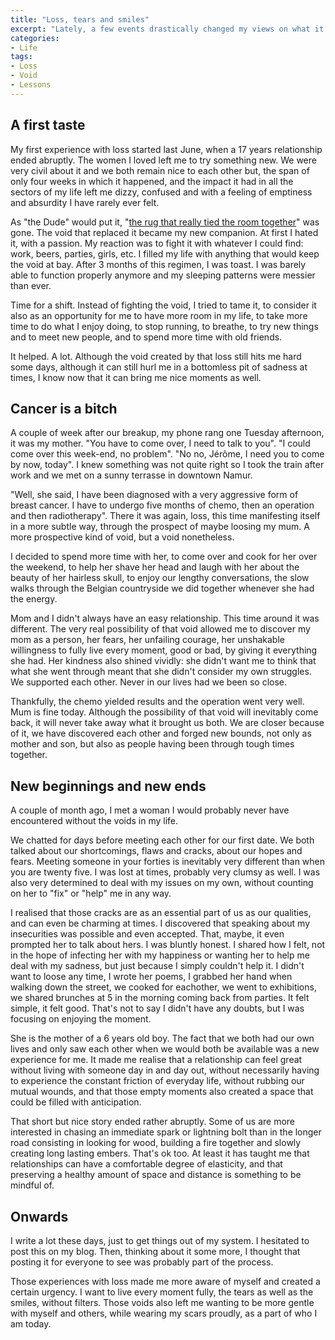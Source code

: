 ```yaml
---
title: "Loss, tears and smiles"
excerpt: "Lately, a few events drastically changed my views on what it means to experience loss. I became aware of the various nuances of negative spaces it created in my life and of my ability to cope with them or not. Between the tears and smiles, a few things emerged that I want my future self to remember."
categories:
- Life
tags:
- Loss
- Void
- Lessons
---
```


## A first taste

My first experience with loss started last June, when a 17 years relationship ended abruptly. The women I loved left me to try something new. We were very civil about it and we both remain nice to each other but, the span of only four weeks in which it happened, and the impact it had in all the sectors of my life left me dizzy, confused and with a feeling of emptiness and absurdity I have rarely ever felt.

As "the Dude" would put it, "[the rug that really tied the room together](https://www.youtube.com/watch?v=4Wu598ENenk)" was gone. The void that replaced it became my new companion. At first I hated it, with a passion. My reaction was to fight it with whatever I could find: work, beers, parties, girls, etc. I filled my life with anything that would keep the void at bay. After 3 months of this regimen, I was toast. I was barely able to function properly anymore and my sleeping patterns were messier than ever.

Time for a shift. Instead of fighting the void, I tried to tame it, to consider it also as an opportunity for me to have more room in my life, to take more time to do what I enjoy doing, to stop running, to breathe, to try new things and to meet new people, and to spend more time with old friends.

It helped. A lot. Although the void created by that loss still hits me hard some days, although it can still hurl me in a bottomless pit of sadness at times, I know now that it can bring me nice moments as well.

## Cancer is a bitch

A couple of week after our breakup, my phone rang one Tuesday afternoon, it was my mother. "You have to come over, I need to talk to you". "I could come over this week-end, no problem". "No no, Jérôme, I need you to come by now, today". I knew something was not quite right so I took the train after work and we met on a sunny terrasse in downtown Namur.

"Well, she said, I have been diagnosed with a very aggressive form of breast cancer. I have to undergo five months of chemo, then an operation and then radiotherapy". There it was again, loss, this time manifesting itself in a more subtle way, through the prospect of maybe loosing my mum. A more prospective kind of void, but a void nonetheless.

I decided to spend more time with her, to come over and cook for her over the weekend, to help her shave her head and laugh with her about the beauty of her hairless skull, to enjoy our lengthy conversations, the slow walks through the Belgian countryside we did together whenever she had the energy.

Mom and I didn't always have an easy relationship. This time around it was different. The very real possibility of that void allowed me to discover my mom as a person, her fears, her unfailing courage, her unshakable willingness to fully live every moment, good or bad, by giving it everything she had. Her kindness also shined vividly: she didn't want me to think that what she went through meant that she didn't consider my own struggles. We supported each other. Never in our lives had we been so close.

Thankfully, the chemo yielded results and the operation went very well. Mum is fine today. Although the possibility of that void will inevitably come back, it will never take away what it brought us both. We are closer because of it, we have discovered each other and forged new bounds, not only as mother and son, but also as people having been through tough times together.

## New beginnings and new ends

A couple of month ago, I met a woman I would probably never have encountered without the voids in my life.

We chatted for days before meeting each other for our first date. We both talked about our shortcomings, flaws and cracks, about our hopes and fears. Meeting someone in your forties is inevitably very different than when you are twenty five. I was lost at times, probably very clumsy as well. I was also very determined to deal with my issues on my own, without counting on her to "fix" or "help" me in any way.

I realised that those cracks are as an essential part of us as our qualities, and can even be charming at times. I discovered that speaking about my insecurities was possible and even accepted. That, maybe, it even prompted her to talk about hers. I was bluntly honest. I shared how I felt, not in the hope of infecting her with my happiness or wanting her to help me deal with my sadness, but just because I simply couldn't help it. I didn't want to loose any time, I wrote her poems, I grabbed her hand when walking down the street, we cooked for eachother, we went to exhibitions, we shared brunches at 5 in the morning coming back from parties. It felt simple, it felt good. That's not to say I didn't have any doubts, but I was focusing on enjoying the moment.

She is the mother of a 6 years old boy. The fact that we both had our own lives and only saw each other when we would both be available was a new experience for me. It made me realise that a relationship can feel great without living with someone day in and day out, without necessarily having to experience the constant friction of everyday life, without rubbing our mutual wounds, and that those empty moments also created a space that could be filled with anticipation.

That short but nice story ended rather abruptly. Some of us are more interested in chasing an immediate spark or lightning bolt than in the longer road consisting in looking for wood, building a fire together and slowly creating long lasting embers. That's ok too. At least it has taught me that relationships can have a comfortable degree of elasticity, and that preserving a healthy amount of space and distance is something to be mindful of.

## Onwards

I write a lot these days, just to get things out of my system. I hesitated to post this on my blog. Then, thinking about it some more, I thought that posting it for everyone to see was probably part of the process.

Those experiences with loss made me more aware of myself and created a certain urgency. I want to live every moment fully, the tears as well as the smiles, without filters. Those voids also left me wanting to be more gentle with myself and others, while wearing my scars proudly, as a part of who I am today.

